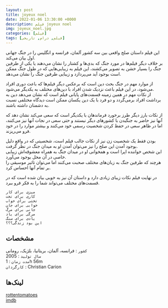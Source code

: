 ```yaml
---
layout: post
title: joyeux noel
date: 2022-01-06 13:30:00 +0000
description: فیلم joyeux noel
img: joyeux_noel.jpg
categories: [فیلم]
tags: [فیلم, درام, تاریخی]
---
```


این فیلم داستان صلح واقعی بین سه کشور آلمان، فرانسه و انگلیس را در جنگ جهانی اول بیان می‌کند.  
بر خلاف دیگر فیلم‌ها در مورد جنگ که بدی‌ها و کشتار را نشان می‌دهند یا یکی از طرفین جنگ را بسیار خشن به تصویر می‌کشند، این فیلم به زیبایی‌هایی که در طول جنگ ممکن است بوجود آید می‌پردازد و زیبایی طرفین جنگ را نشان می‌دهد.  

از موارد مهم در جنگ بحث دین است که برعکس دیگر فیلم‌ها که باعث دوری افراد می‌شود، در این فیلم باعث نزدیک شدن افراد با دین‌های مختلف به یکدیگر می‌شود.  
از نکات مهم در همین زمینه قسمت‌های پایانی فیلم است که نشان می‌دهد دین به برداشت افراد برمی‌گردد و دو فرد با یک دین یکسان ممکن است دیدگاه مختلفی نسبت به دشمنان داشته باشند.  

از نکات بارز دیگر طرز برخورد فرماندهان با یکدیگر است که سعی می‌کند نشان دهد که آنها نیز حاضر به جنگیدن با کشورهای دیگر نیستند و حتی سعی در نجات آنها نیز می‌کنند، اما در ظاهر سعی در حفظ کردن شخصیت رسمی خود می‌کنند و بیشتر موارد را در خود فرو می‌ریزند.  

بودن فقط یک شخصیت زن نیز از نکات جالب فیلم است، شخصیتی که در واقع دلیل بوجود آمدن این صلح را نیز می‌توان آمدن او به میدان جنگ در نظر گرفت.  
این شخص خواننده اپرا است و همخوانی او در میدان جنگ به همراه معشوقه‌اش زیبایی خاصی در آن محل بوجود می‌آورد.  
هرچند که طرفین جنگ به زبان‌های مختلف صحبت می‌کنند اما می‌توان تاثیر موسیقی را بر تمام آنها احساس کرد.  

در نهایت فیلم نکات زیبای زیادی دارد و داستان آن نیز به خوبی بیان شده است که در قسمت‌های مختلف می‌تواند شما را به فکر فرو ببرد.  

```
میزی برای کار  
کاری برای تخت  
تختی برای خواب  
خوابی برای جان  
جانی برای مرگ  
مرگی برای یاد  
یادی برای سنگ  
این بود زندگی؟؟؟  
```

## مشخصات

`کشور` : فرانسه، آلمان، بریتانیا، بلژیک، رومانی  
`سال تولید` : 2005  
`مدت زمان` : 1h 56m  
`کارگردان` : Christian Carion  

## لینک‌ها

[rottentomatoes](https://www.rottentomatoes.com/m/joyeux_noel)  
[imdb](https://www.imdb.com/title/tt0424205/)